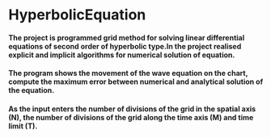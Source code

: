 # HyperbolicEquation
#### The project is programmed grid method for solving linear differential equations of second order of hyperbolic type.In the project realised explicit and implicit algorithms for numerical solution of equation.
####
#### The program shows the movement of the wave equation on the chart, compute the maximum error between numerical and analytical solution of the equation.
#### As the input enters the number of divisions of the grid in the spatial axis (N), the number of divisions of the grid along the time axis (M) and time limit (T).
